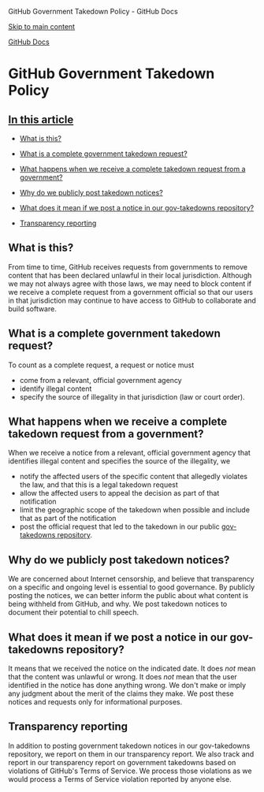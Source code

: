 GitHub Government Takedown Policy - GitHub Docs

[Skip to main content](#main-content)

[](/en)[GitHub Docs](/en)

GitHub Government Takedown Policy
==========

[In this article](/github/site-policy/github-government-takedown-policy#in-this-article)
----------

* [What is this?](#what-is-this)

* [What is a complete government takedown request?](#what-is-a-complete-government-takedown-request)

* [What happens when we receive a complete takedown request from a government?](#what-happens-when-we-receive-a-complete-takedown-request-from-a-government)

* [Why do we publicly post takedown notices?](#why-do-we-publicly-post-takedown-notices)

* [What does it mean if we post a notice in our gov-takedowns repository?](#what-does-it-mean-if-we-post-a-notice-in-our-gov-takedowns-repository)

* [Transparency reporting](#transparency-reporting)

[](#what-is-this)What is this?
----------

From time to time, GitHub receives requests from governments to remove content that has been declared unlawful in their local jurisdiction. Although we may not always agree with those laws, we may need to block content if we receive a complete request from a government official so that our users in that jurisdiction may continue to have access to GitHub to collaborate and build software.

[](#what-is-a-complete-government-takedown-request)What is a complete government takedown request?
----------

To count as a complete request, a request or notice must

* come from a relevant, official government agency
* identify illegal content
* specify the source of illegality in that jurisdiction (law or court order).

[](#what-happens-when-we-receive-a-complete-takedown-request-from-a-government)What happens when we receive a complete takedown request from a government?
----------

When we receive a notice from a relevant, official government agency that identifies illegal content and specifies the source of the illegality, we

* notify the affected users of the specific content that allegedly violates the law, and that this is a legal takedown request
* allow the affected users to appeal the decision as part of that notification
* limit the geographic scope of the takedown when possible and include that as part of the notification
* post the official request that led to the takedown in our public [gov-takedowns repository](https://github.com/github/gov-takedowns).

[](#why-do-we-publicly-post-takedown-notices)Why do we publicly post takedown notices?
----------

We are concerned about Internet censorship, and believe that transparency on a specific and ongoing level is essential to good governance. By publicly posting the notices, we can better inform the public about what content is being withheld from GitHub, and why. We post takedown notices to document their potential to chill speech.

[](#what-does-it-mean-if-we-post-a-notice-in-our-gov-takedowns-repository)What does it mean if we post a notice in our gov-takedowns repository?
----------

It means that we received the notice on the indicated date. It does *not* mean that the content was unlawful or wrong. It does *not* mean that the user identified in the notice has done anything wrong. We don't make or imply any judgment about the merit of the claims they make. We post these notices and requests only for informational purposes.

[](#transparency-reporting)Transparency reporting
----------

In addition to posting government takedown notices in our gov-takedowns repository, we report on them in our transparency report. We also track and report in our transparency report on government takedowns based on violations of GitHub's Terms of Service. We process those violations as we would process a Terms of Service violation reported by anyone else.
